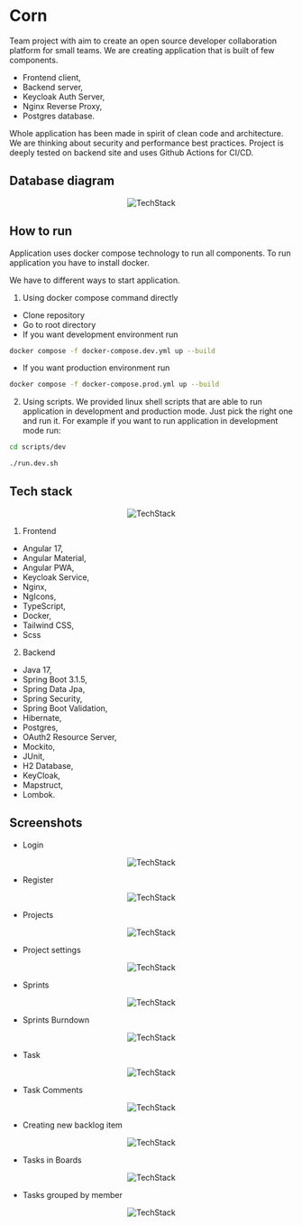 # Corn

Team project with aim to create an open source developer collaboration platform for small teams. We are creating
application that is built of few components.

* Frontend client,
* Backend server,
* Keycloak Auth Server,
* Nginx Reverse Proxy,
* Postgres database.

Whole application has been made in spirit of clean code and architecture. We are thinking about security and performance
best practices. Project is deeply tested on backend site and uses Github Actions for CI/CD.

## Database diagram

<div align="center">
    <img src="screenshots/db.drawio.png" alt="TechStack">
</div>

## How to run

Application uses docker compose technology to run all components. To run application you have to install docker.

We have to different ways to start application.

1. Using docker compose command directly

* Clone repository 
* Go to root directory
* If you want development environment run 

```bash 
docker compose -f docker-compose.dev.yml up --build
```

* If you want production environment run

```bash
docker compose -f docker-compose.prod.yml up --build
```

2. Using scripts. We provided linux shell scripts that are able to run application in development and production mode. Just pick the right one and run it.
For example if you want to run application in development mode run:

```bash
cd scripts/dev

./run.dev.sh
```

## Tech stack

<div align="center">
    <img src="screenshots/tech_stack.png" alt="TechStack">
</div>

1. Frontend

* Angular 17,
* Angular Material,
* Angular PWA,
* Keycloak Service,
* Nginx,
* NgIcons,
* TypeScript,
* Docker,
* Tailwind CSS,
* Scss

2. Backend

* Java 17,
* Spring Boot 3.1.5,
* Spring Data Jpa,
* Spring Security,
* Spring Boot Validation,
* Hibernate,
* Postgres,
* OAuth2 Resource Server,
* Mockito,
* JUnit,
* H2 Database,
* KeyCloak,
* Mapstruct,
* Lombok.

## Screenshots

* Login

<div align="center">
    <img src="screenshots/login.png" alt="TechStack">
</div>

* Register

<div align="center">
    <img src="screenshots/register.png" alt="TechStack">
</div>

* Projects

<div align="center">
    <img src="screenshots/projects_list.png" alt="TechStack">
</div>

* Project settings

<div align="center">
    <img src="screenshots/project_settings.png" alt="TechStack">
</div>

* Sprints

<div align="center">
    <img src="screenshots/sprints.png" alt="TechStack">
</div>

* Sprints Burndown

<div align="center">
    <img src="screenshots/sprint_burndown.png" alt="TechStack">
</div>

* Task

<div align="center">
    <img src="screenshots/task.png" alt="TechStack">
</div>

* Task Comments

<div align="center">
    <img src="screenshots/task_comments.png" alt="TechStack">
</div>

* Creating new backlog item

<div align="center">
    <img src="screenshots/new_item.png" alt="TechStack">
</div>

* Tasks in Boards

<div align="center">
    <img src="screenshots/board_no_group.png" alt="TechStack">
</div>

* Tasks grouped by member

<div align="center">
    <img src="screenshots/board_group_member.png" alt="TechStack">
</div>
